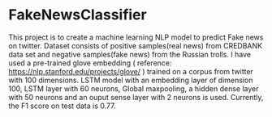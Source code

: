 # FakeNewsClassifier

This project is to create a machine learning NLP model to predict Fake news on twitter.
Dataset consists of positive samples(real news) from CREDBANK data set and negative samples(fake news) from the Russian trolls.
I have used a pre-trained glove embedding ( reference: https://nlp.stanford.edu/projects/glove/ ) trained on a corpus from twitter with 100 dimensions.
LSTM model with an embedding layer of dimension 100, LSTM layer with 60 neurons, Global maxpooling, a hidden dense layer with 50 neurons and an ouput sense layer with 2 neurons is used.
Currently, the F1 score on test data is 0.77.
